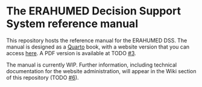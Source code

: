 # The ERAHUMED Decision Support System reference manual

This repository hosts the reference manual for the ERAHUMED DSS. The manual is designed as a [Quarto](https://quarto.org/) book, with a website version that you can access [here](https://erahumed.github.io/erahumed-book/). A PDF version is available at TODO [#3](https://github.com/erahumed/erahumed-book/issues/3).

The manual is currently WIP. Further information, including technical documentation for the website administration, will appear in the Wiki section of this repository (TODO [#6](https://github.com/erahumed/erahumed-book/issues/6)).
